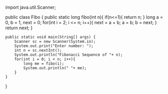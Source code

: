 import java.util.Scanner;

public class Fibo {
    public static long fibo(int n){
        if(n<=1){
            return n;
        }
        long a = 0, b = 1, next = 0;
        for(int i = 2; i <= n; i++){
            next = a + b;
            a = b;
            b = next;
        }
        return next;
    }
    
    public static void main(String[] args) {
        Scanner sc = new Scanner(System.in);
        System.out.print("Enter number: ");
        int n = sc.nextInt();
        System.out.println("Fibonacci Sequence of "+ n);
        for(int i = 0; i < n; i++){
            long me = fibo(i);
            System.out.println(" "+ me);
        }
    }
}
